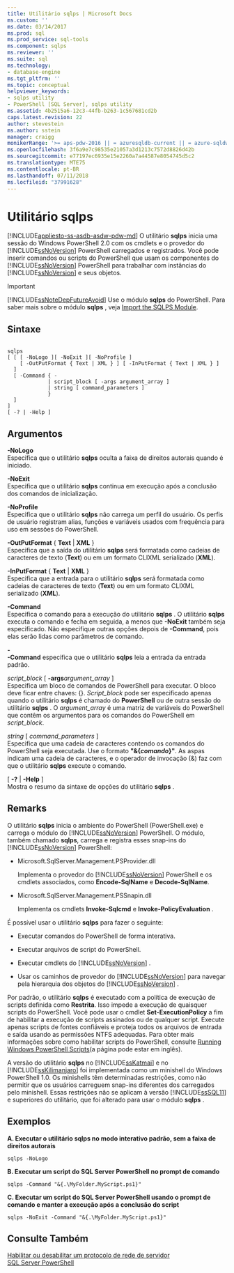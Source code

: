 ```yaml
---
title: Utilitário sqlps | Microsoft Docs
ms.custom: ''
ms.date: 03/14/2017
ms.prod: sql
ms.prod_service: sql-tools
ms.component: sqlps
ms.reviewer: ''
ms.suite: sql
ms.technology:
- database-engine
ms.tgt_pltfrm: ''
ms.topic: conceptual
helpviewer_keywords:
- sqlps utility
- PowerShell [SQL Server], sqlps utility
ms.assetid: 4b2515a6-12c3-44fb-b263-1c567681cd2b
caps.latest.revision: 22
author: stevestein
ms.author: sstein
manager: craigg
monikerRange: '>= aps-pdw-2016 || = azuresqldb-current || = azure-sqldw-latest || >= sql-server-2016 || = sqlallproducts-allversions'
ms.openlocfilehash: 3f6a9e7c98535e21057a3d1213c7572d8826d42b
ms.sourcegitcommit: e77197ec6935e15e2260a7a44587e8054745d5c2
ms.translationtype: MTE75
ms.contentlocale: pt-BR
ms.lasthandoff: 07/11/2018
ms.locfileid: "37991628"
---
```

# <a name="sqlps-utility"></a>Utilitário sqlps
[!INCLUDE[appliesto-ss-asdb-asdw-pdw-md](../includes/appliesto-ss-asdb-asdw-pdw-md.md)]
  O utilitário **sqlps** inicia uma sessão do Windows PowerShell 2.0 com os cmdlets e o provedor do [!INCLUDE[ssNoVersion](../includes/ssnoversion-md.md)] PowerShell carregados e registrados. Você pode inserir comandos ou scripts do PowerShell que usam os componentes do [!INCLUDE[ssNoVersion](../includes/ssnoversion-md.md)] PowerShell para trabalhar com instâncias do [!INCLUDE[ssNoVersion](../includes/ssnoversion-md.md)] e seus objetos.  
  
> [!IMPORTANT]  
>  [!INCLUDE[ssNoteDepFutureAvoid](../includes/ssnotedepfutureavoid-md.md)] Use o módulo **sqlps** do PowerShell. Para saber mais sobre o módulo **sqlps** , veja [Import the SQLPS Module](../relational-databases/scripting/import-the-sqlps-module.md).  
  
## <a name="syntax"></a>Sintaxe  
  
```  
  
sqlps   
[ [ [ -NoLogo ][ -NoExit ][ -NoProfile ]  
    [ -OutPutFormat { Text | XML } ] [ -InPutFormat { Text | XML } ]  
  ]  
  [ -Command { -  
             | script_block [ -args argument_array ]  
             | string [ command_parameters ]  
             }  
  ]  
]  
[ -? | -Help ]  
```  
  
## <a name="arguments"></a>Argumentos  
 **-NoLogo**  
 Especifica que o utilitário **sqlps** oculta a faixa de direitos autorais quando é iniciado.  
  
 **-NoExit**  
 Especifica que o utilitário **sqlps** continua em execução após a conclusão dos comandos de inicialização.  
  
 **-NoProfile**  
 Especifica que o utilitário **sqlps** não carrega um perfil do usuário. Os perfis de usuário registram alias, funções e variáveis usados com frequência para uso em sessões do PowerShell.  
  
 **-OutPutFormat** { **Text** | **XML** }  
 Especifica que a saída do utilitário **sqlps** será formatada como cadeias de caracteres de texto (**Text**) ou em um formato CLIXML serializado (**XML**).  
  
 **-InPutFormat** { **Text** | **XML** }  
 Especifica que a entrada para o utilitário **sqlps** será formatada como cadeias de caracteres de texto (**Text**) ou em um formato CLIXML serializado (**XML**).  
  
 **-Command**  
 Especifica o comando para a execução do utilitário **sqlps** . O utilitário **sqlps** executa o comando e fecha em seguida, a menos que **-NoExit** também seja especificado. Não especifique outras opções depois de **-Command**, pois elas serão lidas como parâmetros de comando.  
  
 **-**  
 **-Command** especifica que o utilitário **sqlps** leia a entrada da entrada padrão.  
  
 *script_block* [ **-args***argument_array* ]  
 Especifica um bloco de comandos de PowerShell para executar. O bloco deve ficar entre chaves: {}. *Script_block* pode ser especificado apenas quando o utilitário **sqlps** é chamado do **PowerShell** ou de outra sessão do utilitário **sqlps** . O *argument_array* é uma matriz de variáveis do PowerShell que contêm os argumentos para os comandos do PowerShell em *script_block*.  
  
 *string* [ *command_parameters* ]  
 Especifica que uma cadeia de caracteres contendo os comandos do PowerShell seja executada. Use o formato **"&{***comando***}"**. As aspas indicam uma cadeia de caracteres, e o operador de invocação (&) faz com que o utilitário **sqlps** execute o comando.  
  
 [ **-?** | **-Help** ]  
 Mostra o resumo da sintaxe de opções do utilitário **sqlps** .  
  
## <a name="remarks"></a>Remarks  
 O utilitário **sqlps** inicia o ambiente do PowerShell (PowerShell.exe) e carrega o módulo do [!INCLUDE[ssNoVersion](../includes/ssnoversion-md.md)] PowerShell. O módulo, também chamado **sqlps**, carrega e registra esses snap-ins do [!INCLUDE[ssNoVersion](../includes/ssnoversion-md.md)] PowerShell:  
  
-   Microsoft.SqlServer.Management.PSProvider.dll  
  
     Implementa o provedor do [!INCLUDE[ssNoVersion](../includes/ssnoversion-md.md)] PowerShell e os cmdlets associados, como **Encode-SqlName** e **Decode-SqlName**.  
  
-   Microsoft.SqlServer.Management.PSSnapin.dll  
  
     Implementa os cmdlets **Invoke-Sqlcmd** e **Invoke-PolicyEvaluation** .  
  
 É possível usar o utilitário **sqlps** para fazer o seguinte:  
  
-   Executar comandos do PowerShell de forma interativa.  
  
-   Executar arquivos de script do PowerShell.  
  
-   Executar cmdlets do [!INCLUDE[ssNoVersion](../includes/ssnoversion-md.md)] .  
  
-   Usar os caminhos de provedor do [!INCLUDE[ssNoVersion](../includes/ssnoversion-md.md)] para navegar pela hierarquia dos objetos do [!INCLUDE[ssNoVersion](../includes/ssnoversion-md.md)] .  
  
 Por padrão, o utilitário **sqlps** é executado com a política de execução de scripts definida como **Restrita**. Isso impede a execução de quaisquer scripts do PowerShell. Você pode usar o cmdlet **Set-ExecutionPolicy** a fim de habilitar a execução de scripts assinados ou de qualquer script. Execute apenas scripts de fontes confiáveis e proteja todos os arquivos de entrada e saída usando as permissões NTFS adequadas. Para obter mais informações sobre como habilitar scripts do PowerShell, consulte [Running Windows PowerShell Scripts](http://go.microsoft.com/fwlink/?LinkId=103166)(a página pode estar em inglês).  
  
 A versão do utilitário **sqlps** no [!INCLUDE[ssKatmai](../includes/sskatmai-md.md)] e no [!INCLUDE[ssKilimanjaro](../includes/sskilimanjaro-md.md)] foi implementada como um minishell do Windows PowerShell 1.0. Os minishells têm determinadas restrições, como não permitir que os usuários carreguem snap-ins diferentes dos carregados pelo minishell. Essas restrições não se aplicam à versão [!INCLUDE[ssSQL11](../includes/sssql11-md.md)] e superiores do utilitário, que foi alterado para usar o módulo **sqlps** .  
  
## <a name="examples"></a>Exemplos  
 **A. Executar o utilitário sqlps no modo interativo padrão, sem a faixa de direitos autorais**  
  
```  
sqlps -NoLogo  
```  
  
 **B. Executar um script do SQL Server PowerShell no prompt de comando**  
  
```  
sqlps -Command "&{.\MyFolder.MyScript.ps1}"  
```  
  
 **C. Executar um script do SQL Server PowerShell usando o prompt de comando e manter a execução após a conclusão do script**  
  
```  
sqlps -NoExit -Command "&{.\MyFolder.MyScript.ps1}"  
```  
  
## <a name="see-also"></a>Consulte Também  
 [Habilitar ou desabilitar um protocolo de rede de servidor](../database-engine/configure-windows/enable-or-disable-a-server-network-protocol.md)   
 [SQL Server PowerShell](../relational-databases/scripting/sql-server-powershell.md)  
  
  
